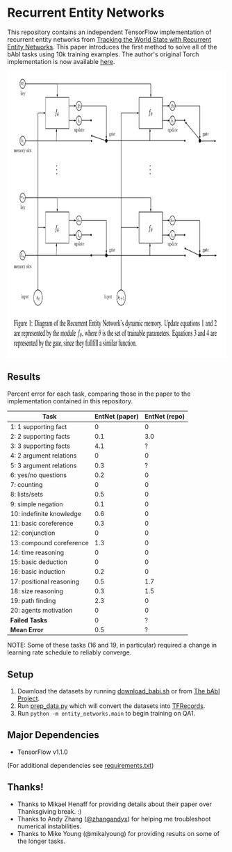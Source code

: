 # Recurrent Entity Networks

This repository contains an independent TensorFlow implementation of recurrent entity networks from [Tracking the World State with
Recurrent Entity Networks](https://arxiv.org/abs/1612.03969). This paper introduces the first method to solve all of the bAbI tasks using 10k training examples. The author's original Torch implementation is now available [here](https://github.com/facebook/MemNN/tree/master/EntNet-babi).

<img src="assets/diagram.png" alt="Diagram of recurrent entity network architecture" width="886" height="658">

## Results

Percent error for each task, comparing those in the paper to the implementation contained in this repository.

Task | EntNet (paper) | EntNet (repo)
--- | --- | ---
1: 1 supporting fact | 0 | 0
2: 2 supporting facts | 0.1 | 3.0
3: 3 supporting facts | 4.1 | ?
4: 2 argument relations | 0 | 0
5: 3 argument relations | 0.3 | ?
6: yes/no questions | 0.2 | 0
7: counting | 0 | 0
8: lists/sets | 0.5 | 0
9: simple negation | 0.1 | 0
10: indefinite knowledge | 0.6 | 0
11: basic coreference | 0.3 | 0
12: conjunction | 0 | 0
13: compound coreference | 1.3 | 0
14: time reasoning | 0 | 0
15: basic deduction | 0 | 0
16: basic induction | 0.2 | 0
17: positional reasoning | 0.5 | 1.7
18: size reasoning | 0.3 | 1.5
19: path finding | 2.3 | 0
20: agents motivation | 0 | 0
**Failed Tasks** | 0 | ?
**Mean Error** | 0.5 | ?

NOTE: Some of these tasks (16 and 19, in particular) required a change in learning rate schedule to reliably converge.

## Setup

1. Download the datasets by running [download_babi.sh](download_babi.sh) or from [The bAbI Project](https://research.facebook.com/research/babi/).
2. Run [prep_data.py](entity_networks/prep_data.py) which will convert the datasets into [TFRecords](https://www.tensorflow.org/programmers_guide/reading_data#standard_tensorflow_format).
3. Run `python -m entity_networks.main` to begin training on QA1.

## Major Dependencies

- TensorFlow v1.1.0

(For additional dependencies see [requirements.txt](requirements.txt))

## Thanks!

- Thanks to Mikael Henaff for providing details about their paper over Thanksgiving break. :)
- Thanks to Andy Zhang ([@zhangandyx](https://twitter.com/zhangandyx)) for helping me troubleshoot numerical instabilities.
- Thanks to Mike Young (@mikalyoung) for providing results on some of the longer tasks.
